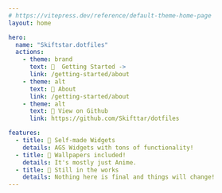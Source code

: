 ```yaml
---
# https://vitepress.dev/reference/default-theme-home-page
layout: home

hero:
  name: "Skiftstar.dotfiles"
  actions:
    - theme: brand
      text: 📖  Getting Started ->
      link: /getting-started/about
    - theme: alt
      text: 📝 About
      link: /getting-started/about
    - theme: alt
      text: 👀 View on Github
      link: https://github.com/Skifttar/dotfiles

features:
  - title: 🎨 Self-made Widgets
    details: AGS Widgets with tons of functionality!
  - title: 🌸 Wallpapers included!
    details: It's mostly just Anime.
  - title: 🔧 Still in the works
    details: Nothing here is final and things will change!
---
```

